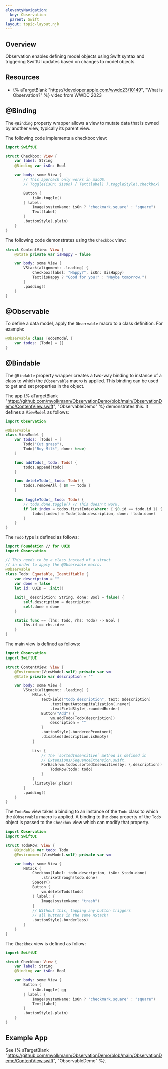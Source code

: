 ```yaml
---
eleventyNavigation:
  key: Observation
  parent: Swift
layout: topic-layout.njk
---
```


## Overview

Observation enables defining model objects using Swift syntax
and triggering SwiftUI updates based on changes to model objects.

## Resources

- {% aTargetBlank "https://developer.apple.com/wwdc23/10149",
  "What is Observation?" %} video from WWDC 2023

## @Binding

The `@Binding` property wrapper allows a view to mutate data
that is owned by another view, typically its parent view.

The following code implements a checkbox view:

```swift
import SwiftUI

struct Checkbox: View {
    var label: String
    @Binding var isOn: Bool

    var body: some View {
        // This approach only works in macOS.
        // Toggle(isOn: $isOn) { Text(label) }.toggleStyle(.checkbox)

        Button {
            isOn.toggle()
        } label:
            Image(systemName: isOn ? "checkmark.square" : "square")
            Text(label)
        }
        .buttonStyle(.plain)
    }
}
```

The following code demonstrates using the `Checkbox` view:

```swift
struct ContentView: View {
    @State private var isHappy = false

    var body: some View {
        VStack(alignment: .leading) {
            Checkbox(label: "Happy?", isOn: $isHappy)
            Text(isHappy ? "Good for you!" : "Maybe tomorrow.")
        }
        .padding()
    }
}
```

## @Observable

To define a data model, apply the `Observable` macro to a class definition.
For example:

```swift
@Observable class TodosModel {
    var todos: [Todo] = []
}
```

## @Bindable

The `@Bindable` property wrapper creates a two-way binding
to instance of a class to which the `@Observable` macro is applied.
This binding can be used to get and set properties in the object.

The app {% aTargetBlank
"https://github.com/mvolkmann/ObservationDemo/blob/main/ObservationDemo/ContentView.swift",
"ObservableDemo" %} demonstrates this.
It defines a `ViewModel` as follows:

```swift
import Observation

@Observable
class ViewModel {
    var todos: [Todo] = [
        Todo("Cut grass"),
        Todo("Buy Milk", done: true)
    ]

    func addTodo(_ todo: Todo) {
        todos.append(todo)
    }

    func deleteTodo(_ todo: Todo) {
        todos.removeAll { $0 == todo }
    }

    func toggleTodo(_ todo: Todo) {
        // todo.done.toggle() // This doesn't work.
        if let index = todos.firstIndex(where: { $0.id == todo.id }) {
            todos[index] = Todo(todo.description, done: !todo.done)
        }
    }
}
```

The `Todo` type is defined as follows:

```swift
import Foundation // for UUID
import Observation

// This needs to be a class instead of a struct
// in order to apply the @Observable macro.
@Observable
class Todo: Equatable, Identifiable {
    var description = ""
    var done = false
    let id: UUID = .init()

    init(_ description: String, done: Bool = false) {
        self.description = description
        self.done = done
    }

    static func == (lhs: Todo, rhs: Todo) -> Bool {
        lhs.id == rhs.id:w
    }
}
```

The main view is defined as follows:

```swift
import Observation
import SwiftUI

struct ContentView: View {
    @Environment(ViewModel.self) private var vm
    @State private var description = ""

    var body: some View {
        VStack(alignment: .leading) {
            HStack {
                TextField("todo description", text: $description)
                    .textInputAutocapitalization(.never)
                    .textFieldStyle(.roundedBorder)
                Button("Add") {
                    vm.addTodo(Todo(description))
                    description = ""
                }
                .buttonStyle(.borderedProminent)
                .disabled(description.isEmpty)
            }

            List {
                // The `sortedInsensitive` method is defined in
                // Extensions/SequenceExtension.swift.
                ForEach(vm.todos.sortedInsensitive(by: \.description)) { todo in
                    TodoRow(todo: todo)
                }
            }
            .listStyle(.plain)
        }
        .padding()
    }
}
```

The `TodoRow` view takes a binding to an instance of the `Todo` class
to which the `@Observable` macro is applied.
A binding to the `done` property of the `Todo` object is passed
to the `Checkbox` view which can modify that property.

```swift
import Observation
import SwiftUI

struct TodoRow: View {
    @Bindable var todo: Todo
    @Environment(ViewModel.self) private var vm

    var body: some View {
        HStack {
            Checkbox(label: todo.description, isOn: $todo.done)
                .strikethrough(todo.done)
            Spacer()
            Button {
                vm.deleteTodo(todo)
            } label: {
                Image(systemName: "trash")
            }
            // Without this, tapping any button triggers
            // all buttons in the same HStack!
            .buttonStyle(.borderless)
        }
    }
}
```

The `Checkbox` view is defined as follow:

```swift
import SwiftUI

struct Checkbox: View {
    var label: String
    @Binding var isOn: Bool

    var body: some View {
        Button {
            isOn.toggle( gg
        } label: {
            Image(systemName: isOn ? "checkmark.square" : "square")
            Text(label)
        }
        .buttonStyle(.plain)
    }
}
```

## Example App

See {% aTargetBlank
"https://github.com/mvolkmann/ObservationDemo/blob/main/ObservationDemo/ContentView.swift",
"ObservableDemo" %}.

